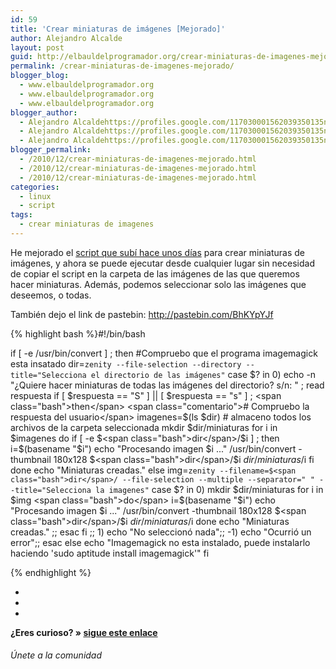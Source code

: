 ```yaml
---
id: 59
title: 'Crear miniaturas de imágenes [Mejorado]'
author: Alejandro Alcalde
layout: post
guid: http://elbauldelprogramador.org/crear-miniaturas-de-imagenes-mejorado/
permalink: /crear-miniaturas-de-imagenes-mejorado/
blogger_blog:
  - www.elbauldelprogramador.org
  - www.elbauldelprogramador.org
  - www.elbauldelprogramador.org
blogger_author:
  - Alejandro Alcaldehttps://profiles.google.com/117030001562039350135noreply@blogger.com
  - Alejandro Alcaldehttps://profiles.google.com/117030001562039350135noreply@blogger.com
  - Alejandro Alcaldehttps://profiles.google.com/117030001562039350135noreply@blogger.com
blogger_permalink:
  - /2010/12/crear-miniaturas-de-imagenes-mejorado.html
  - /2010/12/crear-miniaturas-de-imagenes-mejorado.html
  - /2010/12/crear-miniaturas-de-imagenes-mejorado.html
categories:
  - linux
  - script
tags:
  - crear miniaturas de imagenes
---
```

He mejorado el [script que subí hace unos días][1] para crear miniaturas de imágenes, y ahora se puede ejecutar desde cualquier lugar sin necesidad de copiar el script en la carpeta de las imágenes de las que queremos hacer miniaturas. Además, podemos seleccionar solo las imágenes que deseemos, o todas.

  
<!--more-->

  
También dejo el link de pastebin: <http://pastebin.com/BhKYpYJf>



{% highlight bash %}<span class="comentario">#!/bin/bash</span>

<span class="bash">if</span> [ -e /usr/bin/convert ] ; <span class="bash">then</span> <span class="comentario">#Compruebo que el programa imagemagick esta insatado</span>
 <span class="bash">dir</span>=`zenity --file-selection --directory --title="Selecciona el directorio de las imágenes"`
  <span class="bash">case</span> $? in
     0)
       <span class="bash">echo</span> -n "¿Quiere hacer miniaturas de todas las imágenes del directorio? s/n: " ; <span class="bash">read</span> respuesta
       <span class="bash">if</span> [ $respuesta == "S" ] || [ $respuesta == "s" ] ; <span class="bash">then</span> <span class="comentario"># Compruebo la respuesta del usuario</span>
        imagenes=$(<span class="bash">ls</span> $<span class="bash">dir</span>) <span class="comentario"># almaceno todos los archivos de la carpeta seleccionada</span>
        <span class="bash">mkdir</span> $<span class="bash">dir</span>/miniaturas
      <span class="bash">for</span> i in $imagenes
     <span class="bash">do</span>
      <span class="bash">if</span> [ -e $<span class="bash">dir</span>/$i ] ; <span class="bash">then</span>
       i=$(basename "$i")
       <span class="bash">echo</span> "Procesando imagen $i ..."
       /usr/bin/convert -thumbnail 180x128 $<span class="bash">dir</span>/$i $dir/miniaturas/$i
      <span class="bash">fi</span>
     <span class="bash">done</span>
     <span class="bash">echo</span> "Miniaturas creadas."
    <span class="bash">else</span>
     img=`zenity --filename=$<span class="bash">dir</span>/ --file-selection --multiple --separator=" " --title="Selecciona la imagenes"`
     <span class="bash">case</span> $? in
      0)
       <span class="bash">mkdir</span> $<span class="bash">dir</span>/miniaturas
       <span class="bash">for</span> i in $img
       <span class="bash">do</span>
         i=$(basename "$i")
        <span class="bash">echo</span> "Procesando imagen $i ..."
        /usr/bin/convert -thumbnail 180x128 $<span class="bash">dir</span>/$i $dir/miniaturas/$i
       <span class="bash">done</span>
       <span class="bash">echo</span> "Miniaturas creadas."
       ;;
     <span class="bash">esac</span>
       <span class="bash">fi</span>
       ;;
      1)
        <span class="bash">echo</span> "No seleccionó nada";;
     -1)
        <span class="bash">echo</span> "Ocurrió un error";;
    <span class="bash">esac</span>
<span class="bash">else</span>
 <span class="bash">echo</span> "Imagemagick no esta instalado, puede instalarlo haciendo 'sudo aptitude install imagemagick'"
<span class="bash">fi</span>

{% endhighlight %}

<div class="sharedaddy">
  <div class="sd-content">
    <ul>
      <li>
        <a class="hastip" rel="nofollow" href="http://twitter.com/home?status=Crear miniaturas de imágenes [Mejorado]+http://elbauldelprogramador.com/crear-miniaturas-de-imagenes-mejorado/+V%C3%ADa+%40elbaulp" onclick="javascript:window.open(this.href, '', 'menubar=no,toolbar=no,resizable=yes,scrollbars=yes,height=600,width=600');return false;" title="Compartir en Twitter" target="_blank"><span class="iconbox-title"><i class="icon-twitter icon-2x"></i></span></a>
      </li>
      <li>
        <a class="hastip" rel="nofollow" href="http://www.facebook.com/sharer.php?u=http://elbauldelprogramador.com/crear-miniaturas-de-imagenes-mejorado/&t=Crear miniaturas de imágenes [Mejorado]+http://elbauldelprogramador.com/crear-miniaturas-de-imagenes-mejorado/+V%C3%ADa+%40elbaulp" onclick="javascript:window.open(this.href, '', 'menubar=no,toolbar=no,resizable=yes,scrollbars=yes,height=600,width=600');return false;" title="Compartir en Facebook" target="_blank"><span class="iconbox-title"><i class="icon-facebook icon-2x"></i></span></a>
      </li>
      <li>
        <a class="hastip" rel="nofollow" href="https://plus.google.com/share?url=Crear miniaturas de imágenes [Mejorado]+http://elbauldelprogramador.com/crear-miniaturas-de-imagenes-mejorado/+V%C3%ADa+%40elbaulp" onclick="javascript:window.open(this.href, '', 'menubar=no,toolbar=no,resizable=yes,scrollbars=yes,height=600,width=600');return false;" title="Compartir en G+" target="_blank"><span class="iconbox-title"><i class="icon-google-plus icon-2x"></i></span></a>
      </li>
    </ul>
  </div>
</div>

<span id="socialbottom" class="highlight style-2">

<p>
  <strong>¿Eres curioso? » <a onclick="javascript:_gaq.push(['_trackEvent','random','click-random']);" href="/index.php?random=1">sigue este enlace</a></strong>
</p>

<h6>
  Únete a la comunidad
</h6>

<div class="iconsc hastip" title="2240 seguidores">
  <a href="http://twitter.com/elbaulp" target="_blank"><i class="icon-twitter"></i></a>
</div>

<div class="iconsc hastip" title="2452 fans">
  <a href="http://facebook.com/elbauldelprogramador" target="_blank"><i class="icon-facebook"></i></a>
</div>

<div class="iconsc hastip" title="0 +1s">
  <a href="http://plus.google.com/+Elbauldelprogramador" target="_blank"><i class="icon-google-plus"></i></a>
</div>

<div class="iconsc hastip" title="Repositorios">
  <a href="http://github.com/algui91" target="_blank"><i class="icon-github"></i></a>
</div>

<div class="iconsc hastip" title="Feed RSS">
  <a href="http://elbauldelprogramador.com/feed" target="_blank"><i class="icon-rss"></i></a>
</div></span>

 [1]: http://elbauldelprogramador.com/crear-imagenes-en-miniaturas/